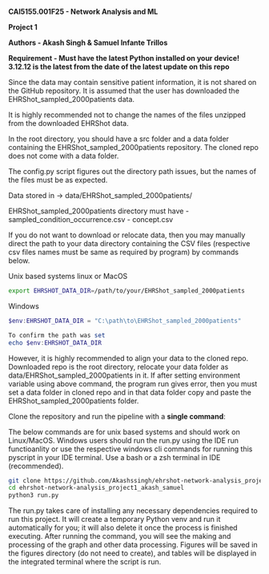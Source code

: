 **CAI5155.001F25 - Network Analysis and ML**

**Project 1**

**Authors - Akash Singh & Samuel Infante Trillos**

**Requirement - Must have the latest Python installed on your device! 3.12.12 is the latest from the date of the latest update on this repo**

Since the data may contain sensitive patient information, it is not shared on the GitHub repository. It is assumed that the user has downloaded the EHRShot_sampled_2000patients data.

It is highly recommended not to change the names of the files unzipped from the downloaded EHRShot data.

In the root directory, you should have a src folder and a data folder containing the EHRShot_sampled_2000patients repository. The cloned repo does not come with a data folder.

The config.py script figures out the directory path issues, but the names of the files must be as expected. 

Data stored in -> data/EHRShot_sampled_2000patients/

EHRShot_sampled_2000patients directory must have 
     - sampled_condition_occurrence.csv
     - concept.csv

If you do not want to download or relocate data, then you may manually direct the path to your data directory containing the CSV files (respective csv files names must be same as required by program) by commands below. 

Unix based systems linux or MacOS
```bash
export EHRSHOT_DATA_DIR=/path/to/your/EHRShot_sampled_2000patients 
```

Windows
```powershell
$env:EHRSHOT_DATA_DIR = "C:\path\to\EHRShot_sampled_2000patients"

To confirm the path was set
echo $env:EHRSHOT_DATA_DIR
```

However, it is highly recommended to align your data to the cloned repo. Downloaded repo is the root directory, relocate your data folder as data/EHRShot_sampled_2000patients in it. If after setting environment variable using above command, the program run gives error, then you must set a data folder in cloned repo and in that data folder copy and paste the EHRShot_sampled_2000patients folder.

Clone the repository and run the pipeline with a **single command**:

The below commands are for unix based systems and should work on Linux/MacOS. Windows users should run the run.py using the IDE run functioanlity or use the respective windows cli commands for running this pyscript in your IDE terminal. Use a bash or a zsh terminal in IDE (recommended). 

```bash
git clone https://github.com/Akashssingh/ehrshot-network-analysis_project1_akash_samuel.git
cd ehrshot-network-analysis_project1_akash_samuel
python3 run.py
```

The run.py takes care of installing any necessary dependencies required to run this project. It will create a temporary Python venv and run it automatically for you; it will also delete it once the process is finished executing. After running the command, you will see the making and processing of the graph and other data processing. Figures will be saved in the figures directory (do not need to create), and tables will be displayed in the integrated terminal where the script is run.
